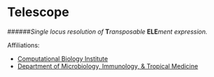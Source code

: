 Telescope
========

######*Single locus resolution of* **T***ransposable* **ELE***ment expression.*

Affiliations:
+ [Computational Biology Institute](http://cbi.gwu.edu)
+ [Department of Microbiology, Immunology, & Tropical Medicine](https://smhs.gwu.edu/microbiology/)
